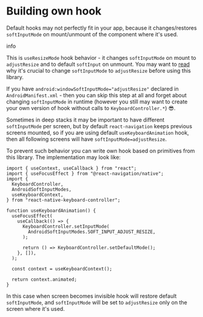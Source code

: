 # Building own hook

Default hooks may not perfectly fit in your app, because it changes/restores `softInputMode` on mount/unmount of the component where it's used.

info

This is `useResizeMode` hook behavior - it changes `softInputMode` on mount to `adjustResize` and to default `softInput` on unmount. You may want to [read](/react-native-keyboard-controller/pr-preview/pr-1150/docs/recipes/platform-differences.md#android) why it's crucial to change `softInputMode` to `adjustResize` before using this library.

If you have `android:windowSoftInputMode="adjustResize"` declared in `AndroidManifest.xml` - then you can skip this step at all and forget about changing `softInputMode` in runtime (however you still may want to create your own version of hook without calls to `KeyboardController.*`) 😎.

Sometimes in deep stacks it may be important to have different `softInputMode` per screen, but by default `react-navigation` keeps previous screens mounted, so if you are using default `useKeyboardAnimation` hook, then all following screens will have `softInputMode=adjustResize`.

To prevent such behavior you can write own hook based on primitives from this library. The implementation may look like:

```
import { useContext, useCallback } from "react";
import { useFocusEffect } from "@react-navigation/native";
import {
  KeyboardController,
  AndroidSoftInputModes,
  useKeyboardContext,
} from "react-native-keyboard-controller";

function useKeyboardAnimation() {
  useFocusEffect(
    useCallback(() => {
      KeyboardController.setInputMode(
        AndroidSoftInputModes.SOFT_INPUT_ADJUST_RESIZE,
      );

      return () => KeyboardController.setDefaultMode();
    }, []),
  );

  const context = useKeyboardContext();

  return context.animated;
}
```

In this case when screen becomes invisible hook will restore default `softInputMode`, and `softInputMode` will be set to `adjustResize` only on the screen where it's used.
